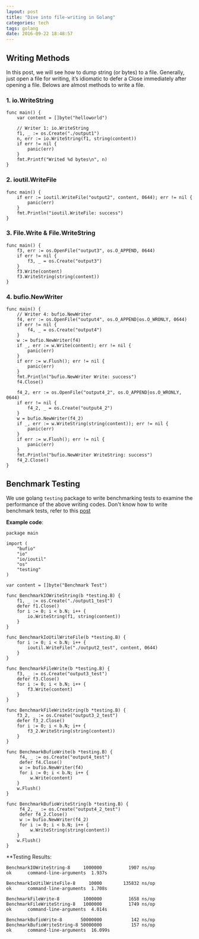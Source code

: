 ```yaml
---
layout: post
title: "Dive into file-writing in Golang"
categories: tech
tags: golang
date: 2016-09-22 18:48:57
---
```


## Writing Methods

In this post, we will see how to dump string (or bytes) to a file.
Generally, just open a file for writing,
it’s idiomatic to defer a Close immediately after opening a file.
Belows are almost methods to write a file.

### 1. io.WriteString

```golang
func main() {
	var content = []byte("helloworld")

	// Writer 1: io.WriteString
	f1, _ := os.Create("./output1")
	n, err := io.WriteString(f1, string(content))
	if err != nil {
		panic(err)
	}
	fmt.Printf("Writed %d bytes\n", n)
}
```

### 2. ioutil.WriteFile

```golang
func main() {
	if err := ioutil.WriteFile("output2", content, 0644); err != nil {
		panic(err)
	}
	fmt.Println("ioutil.WriteFile: success")
}
```

### 3. File.Write & File.WriteString

```golang
func main() {
	f3, err := os.OpenFile("output3", os.O_APPEND, 0644)
	if err != nil {
		f3, _ = os.Create("output3")
	}
	f3.Write(content)
	f3.WriteString(string(content))
}
```

### 4. bufio.NewWriter

```golang
func main() {
	// Writer 4: bufio.NewWriter
	f4, err := os.OpenFile("output4", os.O_APPEND|os.O_WRONLY, 0644)
	if err != nil {
		f4, _ = os.Create("output4")
	}
	w := bufio.NewWriter(f4)
	if _, err := w.Write(content); err != nil {
		panic(err)
	}
	if err := w.Flush(); err != nil {
		panic(err)
	}
	fmt.Println("bufio.NewWriter Write: success")
	f4.Close()

	f4_2, err := os.OpenFile("output4_2", os.O_APPEND|os.O_WRONLY, 0644)
	if err != nil {
		f4_2, _ = os.Create("output4_2")
	}
	w = bufio.NewWriter(f4_2)
	if _, err := w.WriteString(string(content)); err != nil {
		panic(err)
	}
	if err := w.Flush(); err != nil {
		panic(err)
	}
	fmt.Println("bufio.NewWriter WriteString: success")
	f4_2.Close()
}
```

## Benchmark Testing

We use golang `testing` package to write benchmarking tests to examine the performance
of the above writing codes. Don't know how to write benchmark tests, refer to this [post][1]

**Example code**:

```golang
package main

import (
	"bufio"
	"io"
	"io/ioutil"
	"os"
	"testing"
)

var content = []byte("Benchmark Test")

func BenchmarkIOWriteString(b *testing.B) {
	f1, _ := os.Create("./output1_test") 
	defer f1.Close()
	for i := 0; i < b.N; i++ {
		io.WriteString(f1, string(content))
	}
}

func BenchmarkIoUtilWriteFile(b *testing.B) {
	for i := 0; i < b.N; i++ {
		ioutil.WriteFile("./output2_test", content, 0644)
	}
}

func BenchmarkFileWrite(b *testing.B) {
	f3, _ := os.Create("output3_test") 
	defer f3.Close()
	for i := 0; i < b.N; i++ {
		f3.Write(content)
	}
}

func BenchmarkFileWriteString(b *testing.B) {
	f3_2, _ := os.Create("output3_2_test") 
	defer f3_2.Close()
	for i := 0; i < b.N; i++ {
		f3_2.WriteString(string(content))
	}
}

func BenchmarkBufioWrite(b *testing.B) {
	 f4, _ := os.Create("output4_test") 
	 defer f4.Close()
	 w := bufio.NewWriter(f4)
	 for i := 0; i < b.N; i++ {
		 w.Write(content)
	}
 	w.Flush()
}

func BenchmarkBufioWriteString(b *testing.B) {
	 f4_2, _ := os.Create("output4_2_test") 
	 defer f4_2.Close()
	 w := bufio.NewWriter(f4_2)
	 for i := 0; i < b.N; i++ {
		 w.WriteString(string(content))
	}
 	w.Flush()
}
```

**Testing Results:

```
BenchmarkIOWriteString-8	 1000000	      1907 ns/op
ok  	command-line-arguments	1.937s

BenchmarkIoUtilWriteFile-8	   10000	    135832 ns/op
ok  	command-line-arguments	1.708s

BenchmarkFileWrite-8      	 1000000	      1658 ns/op
BenchmarkFileWriteString-8	 1000000	      1749 ns/op
ok  	command-line-arguments	4.014s

BenchmarkBufioWrite-8      	50000000	       142 ns/op
BenchmarkBufioWriteString-8	50000000	       157 ns/op
ok  	command-line-arguments	16.099s
```

[1]: http://dave.cheney.net/2013/06/30/how-to-write-benchmarks-in-go